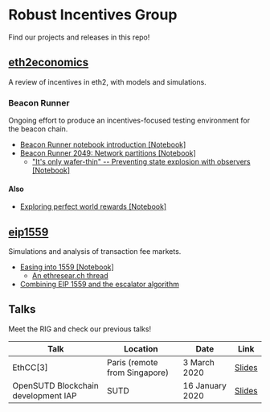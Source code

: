 # Robust Incentives Group

Find our projects and releases in this repo!

## [eth2economics](eth2economics)

A review of incentives in eth2, with models and simulations.

### Beacon Runner

Ongoing effort to produce an incentives-focused testing environment for the beacon chain.

- [Beacon Runner notebook introduction [Notebook]](eth2economics/code/beaconrunner/beacon_runner.ipynb)
- [Beacon Runner 2049: Network partitions [Notebook]](eth2economics/code/beaconrunner2049/beacon_runner_2049.ipynb)
  - ["It's only wafer-thin" -- Preventing state explosion with observers [Notebook]](eth2economics/code/beaconrunner2049/observers/observed-br2049.ipynb)

#### Also

- [Exploring perfect world rewards [Notebook]](eth2economics/code/minisims/perfect_world.ipynb)

## [eip1559](eip1559)

Simulations and analysis of transaction fee markets.

- [Easing into 1559 [Notebook]](eip1559/eip1559.ipynb)
  - [An ethresear.ch thread](https://ethresear.ch/t/eip-1559-simulations/7280)
- [Combining EIP 1559 and the escalator algorithm](eip1559/combination.md)

## Talks

Meet the RIG and check our previous talks!

| Talk | Location | Date | Link |
|---|---|---|---|
| EthCC\[3\] | Paris (remote from Singapore) | 3 March 2020 | [Slides](assets/pdf/rig-ethcc.pdf) |
| OpenSUTD Blockchain development IAP | SUTD | 16 January 2020 | [Slides](https://docs.google.com/presentation/d/10LR57HTiSs-8pBpNeXKoJ13zOPxzOrLI8Avs3FSDsz0/edit?usp=sharing) |
